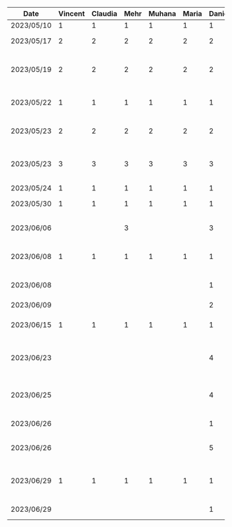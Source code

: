 | Date       | Vincent | Claudia | Mehr | Muhana | Maria | Daniel | Task                                          |
|------------|---------|---------|------|--------|-------|--------|-----------------------------------------------|
| 2023/05/10 | 1       | 1       | 1    | 1      | 1     | 1      | FDYP class 1                                  |
| 2023/05/17 | 2       | 2       | 2    | 2      | 2     | 2      | Brainstorming group meeting                   |
| 2023/05/19 | 2       | 2       | 2    | 2      | 2     | 2      | Potential consultant meeting (Zahedi)         |
| 2023/05/22 | 1       | 1       | 1    | 1      | 1     | 1      | Potential consultant meeting (Carr)           |
| 2023/05/23 | 2       | 2       | 2    | 2      | 2     | 2      | Consultant meeting (El-Hag)                   |
| 2023/05/23 | 3       | 3       | 3    | 3      | 3     | 3      | Consultant meeting (abstract, planning)       |
| 2023/05/24 | 1       | 1       | 1    | 1      | 1     | 1      | FYDP class 2                                  |
| 2023/05/30 | 1       | 1       | 1    | 1      | 1     | 1      | Project spec meeting                          |
| 2023/06/06 |         |         | 3    |        |       | 3      | FP and NFP research for spec doc              |
| 2023/06/08 | 1       | 1       | 1    | 1      | 1     | 1      | Consultant/grad student meeting               |
| 2023/06/08 |         |         |      |        |       | 1      | Image preprocessing research                  |
| 2023/06/09 |         |         |      |        |       | 2      | CNN research                                  |
| 2023/06/15 | 1       | 1       | 1    | 1      | 1     | 1      | Consultant meeting/group delegation           |
| 2023/06/23 |         |         |      |        |       | 4      | CNN script setup with MNIST temp data         |
| 2023/06/25 |         |         |      |        |       | 4      | Image preprocessing - single augmentation     |
| 2023/06/26 |         |         |      |        |       | 1      | Detailed design doc work                      |
| 2023/06/26 |         |         |      |        |       | 5      | Preprocessing automation and sequential aug.  |
| 2023/06/29 | 1       | 1       | 1    | 1      | 1     | 1      | Consultant meeting (doc work and next steps)  |
| 2023/06/29 |         |         |      |        |       | 1      | Detailed design doc work                      |
